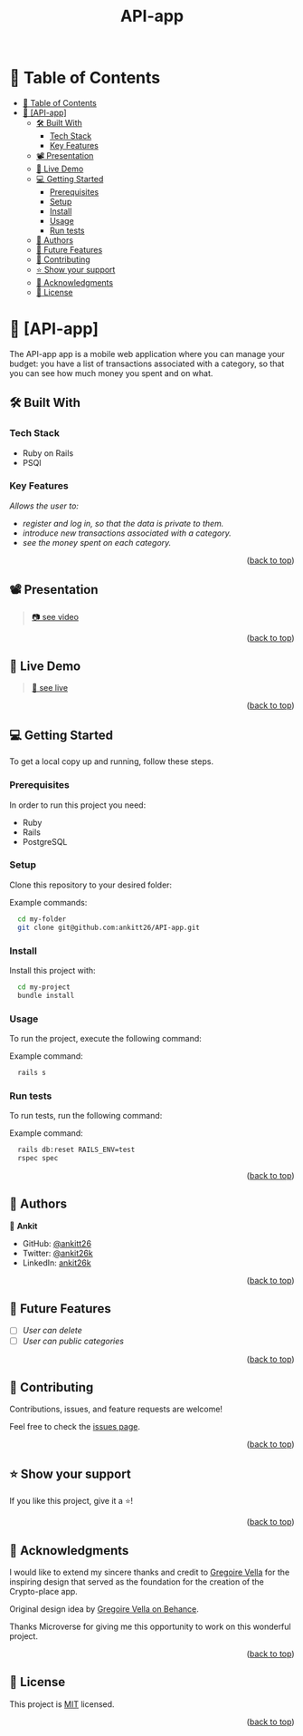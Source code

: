 <a name="readme-top"></a>

<div align="center">

  <br/>

  <h1><b>API-app
</b></h1>

</div>

<br>
<a name="readme-top"></a>

<!-- TABLE OF CONTENTS -->

# 📗 Table of Contents

- [📗 Table of Contents](#-table-of-contents)
- [📖 \[API-app\] ](#-api-app-)
  - [🛠 Built With ](#-built-with-)
    - [Tech Stack ](#tech-stack-)
    - [Key Features ](#key-features-)
  - [📽️ Presentation ](#️-presentation-)
  - [🚀 Live Demo ](#-live-demo-)
  - [💻 Getting Started ](#-getting-started-)
    - [Prerequisites](#prerequisites)
    - [Setup](#setup)
    - [Install](#install)
    - [Usage](#usage)
    - [Run tests](#run-tests)
  - [👥 Authors ](#-authors-)
  - [🔭 Future Features ](#-future-features-)
  - [🤝 Contributing ](#-contributing-)
  - [⭐️ Show your support ](#️-show-your-support-)
  - [🙏 Acknowledgments ](#-acknowledgments-)
  - [📝 License ](#-license-)

<!-- PROJECT DESCRIPTION -->

# 📖 [API-app] <a name="about-project"></a>

The API-app app is a mobile web application where you can manage your budget: you have a list of transactions associated with a category, so that you can see how much money you spent and on what. 


## 🛠 Built With <a name="built-with"></a>

### Tech Stack <a name="tech-stack"></a>

- Ruby on Rails
- PSQl

<!-- Features -->

### Key Features <a name="key-features"></a>
*Allows the user to:*
- *register and log in, so that the data is private to them.*
- *introduce new transactions associated with a category.*
- *see the money spent on each category.*

<p align="right">(<a href="#readme-top">back to top</a>)</p>

<!-- VIDEO PRESENTATION -->

## 📽️ Presentation <a name="live-demo"></a>

> [📷 see video ](https://www.loom.com/share/fadf02e040d047be85d10a23f0d2a5b6?sid=6e4bef91-4d4f-4d34-ac4b-76e2af157546)

<p align="right">(<a href="#readme-top">back to top</a>)</p>

<!-- LIVE DEMO -->

 ## 🚀 Live Demo <a name="live-demo"></a>

> [🎉 see live ](https://API-app-ankit.onrender.com)

<p align="right">(<a href="#readme-top">back to top</a>)</p> 

<!-- GETTING STARTED -->

## 💻 Getting Started <a name="getting-started"></a>

To get a local copy up and running, follow these steps.

### Prerequisites

In order to run this project you need:

- Ruby
- Rails
- PostgreSQL

### Setup

Clone this repository to your desired folder:

Example commands:

```sh
  cd my-folder
  git clone git@github.com:ankitt26/API-app.git
```

### Install

Install this project with:

```sh
  cd my-project
  bundle install
```

### Usage

To run the project, execute the following command:

Example command:

```sh
  rails s
```

### Run tests

To run tests, run the following command:

Example command:

```sh
  rails db:reset RAILS_ENV=test
  rspec spec
```

<p align="right">(<a href="#readme-top">back to top</a>)</p>

<!-- AUTHORS -->

## 👥 Authors <a name="authors"></a>

👤 **Ankit**

- GitHub: [@ankitt26](https://github.com/ankitt26)
- Twitter: [@ankit26k](https://twitter.com/ankit26k)
- LinkedIn: [ankit26k](https://www.linkedin.com/in/ankit26k/)

<p align="right">(<a href="#readme-top">back to top</a>)</p>

<!-- FUTURE FEATURES -->

## 🔭 Future Features <a name="future-features"></a>

- [ ] _User can delete_
- [ ] _User can public categories_

<p align="right">(<a href="#readme-top">back to top</a>)</p>

<!-- CONTRIBUTING -->

## 🤝 Contributing <a name="contributing"></a>

Contributions, issues, and feature requests are welcome!

Feel free to check the [issues page](../../issues/).

<p align="right">(<a href="#readme-top">back to top</a>)</p>

<!-- SUPPORT -->

## ⭐️ Show your support <a name="support"></a>

If you like this project, give it a ⭐️!

<p align="right">(<a href="#readme-top">back to top</a>)</p>

<!-- ACKNOWLEDGEMENTS -->

## 🙏 Acknowledgments <a name="acknowledgements"></a>

I would like to extend my sincere thanks and credit to [Gregoire Vella](https://www.behance.net/gregoirevella) for the inspiring design that served as the foundation for the creation of the Crypto-place app.

Original design idea by [Gregoire Vella on Behance](https://www.behance.net/gregoirevella).

Thanks Microverse for giving me this opportunity to work on this wonderful project.
<p align="right">(<a href="#readme-top">back to top</a>)</p>

<!-- LICENSE -->

## 📝 License <a name="license"></a>

This project is [MIT](./LICENSE) licensed.

<p align="right">(<a href="#readme-top">back to top</a>)</p>
